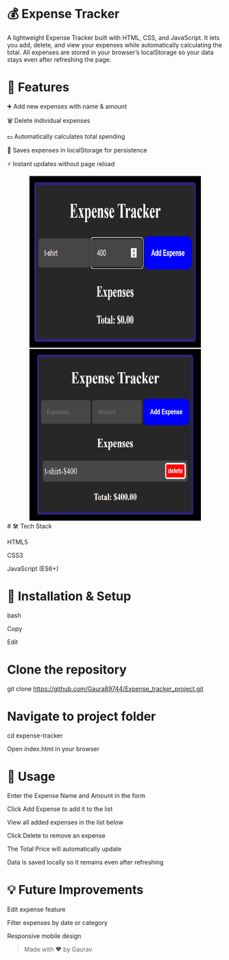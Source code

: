 # 💰 Expense Tracker
A lightweight Expense Tracker built with HTML, CSS, and JavaScript.
It lets you add, delete, and view your expenses while automatically calculating the total.
All expenses are stored in your browser’s localStorage so your data stays even after refreshing the page.

# 🚀 Features
➕ Add new expenses with name & amount

🗑 Delete individual expenses

💵 Automatically calculates total spending

💾 Saves expenses in localStorage for persistence

⚡ Instant updates without page reload
<div align= "center" className="flex flex-col">
<img src="./screenshot/Screenshot 2025-08-13 005919.png" alt="Expense Tracker Screenshot" width="400" height="400">


<img src="./screenshot/Screenshot 2025-08-13 005952.png" alt="Expense Tracker Screenshot" width="400" height="400">
</div>
# 🛠 Tech Stack

HTML5

CSS3

JavaScript (ES6+)

# 📂 Installation & Setup

bash

Copy

Edit

# Clone the repository

git clone https://github.com/Gaura89744/Expense_tracker_project.git

# Navigate to project folder

cd expense-tracker

Open index.html in your browser

# 📜 Usage

Enter the Expense Name and Amount in the form

Click Add Expense to add it to the list

View all added expenses in the list below

Click Delete to remove an expense

The Total Price will automatically update

Data is saved locally so it remains even after refreshing

# 💡 Future Improvements

Edit expense feature

Filter expenses by date or category

Responsive mobile design

> Made with ❤️ by Gaurav
